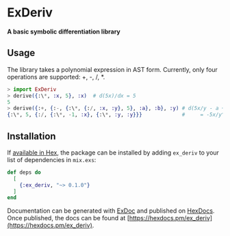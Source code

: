 # ExDeriv

**A basic symbolic differentiation library**

## Usage

The library takes a polynomial expression in AST form. Currently, only four
operations are supported: +, -, /, *.

```elixir
> import ExDeriv
> derive({:\*, :x, 5}, :x)  # d(5x)/dx = 5
5
> derive({:+, {:-, {:\*, {:/, :x, :y}, 5}, :a}, :b}, :y) # d(5x/y - a + b)/dy
{:\*, 5, {:/, {:\*, -1, :x}, {:\*, :y, :y}}}             #     = -5x/y^2
```

## Installation

If [available in Hex](https://hex.pm/docs/publish), the package can be installed
by adding `ex_deriv` to your list of dependencies in `mix.exs`:

```elixir
def deps do
  [
    {:ex_deriv, "~> 0.1.0"}
  ]
end
```

Documentation can be generated with [ExDoc](https://github.com/elixir-lang/ex_doc)
and published on [HexDocs](https://hexdocs.pm). Once published, the docs can
be found at [https://hexdocs.pm/ex_deriv](https://hexdocs.pm/ex_deriv).

